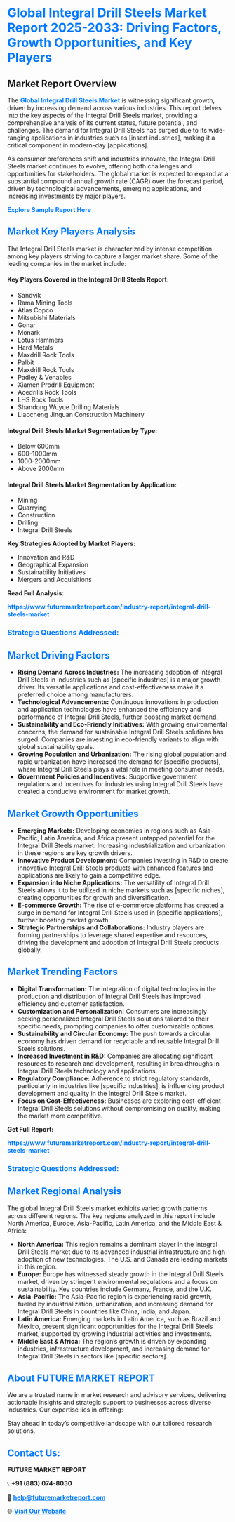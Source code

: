 <h1 style="color: #007BFF;">Global Integral Drill Steels Market Report 2025-2033: Driving Factors, Growth Opportunities, and Key Players</h1>

<section id="overview">
<h2>Market Report Overview</h2>
<p>The <a href="https://www.futuremarketreport.com/industry-report/integral-drill-steels-market" style="color: #007BFF; text-decoration: none;"><strong>Global Integral Drill Steels Market</strong></a> is witnessing significant growth, driven by increasing demand across various industries. This report delves into the key aspects of the Integral Drill Steels market, providing a comprehensive analysis of its current status, future potential, and challenges. The demand for Integral Drill Steels has surged due to its wide-ranging applications in industries such as [insert industries], making it a critical component in modern-day [applications].</p>
<p>As consumer preferences shift and industries innovate, the Integral Drill Steels market continues to evolve, offering both challenges and opportunities for stakeholders. The global market is expected to expand at a substantial compound annual growth rate (CAGR) over the forecast period, driven by technological advancements, emerging applications, and increasing investments by major players.</p>
</section>

<section id="overview">
<p><a href="https://www.futuremarketreport.com/request-sample/reportId=128456" style="color: #007BFF; text-decoration: none;"><strong>Explore Sample Report Here</strong></a></p>
</section>

<section id="key-players">
<h2 style="color: #007BFF;">Market Key Players Analysis</h2>
<p>The Integral Drill Steels market is characterized by intense competition among key players striving to capture a larger market share. Some of the leading companies in the market include:</p>
<h4>Key Players Covered in the Integral Drill Steels Report:</h4>
<ul><li>Sandvik</li><li>Rama Mining Tools</li><li>Atlas Copco</li><li>Mitsubishi Materials</li><li>Gonar</li><li>Monark</li><li>Lotus Hammers</li><li>Hard Metals</li><li>Maxdrill Rock Tools</li><li>Palbit</li><li>Maxdrill Rock Tools</li><li>Padley &amp; Venables</li><li>Xiamen Prodrill Equipment</li><li>Acedrills Rock Tools</li><li>LHS Rock Tools</li><li>Shandong Wuyue Drilling Materials</li><li>Liaocheng Jinquan Construction Machinery</li></ul>
<h4>Integral Drill Steels Market Segmentation by Type:</h4>
<ul><li>Below 600mm</li><li>600-1000mm</li><li>1000-2000mm</li><li>Above 2000mm</li></ul>

<h4>Integral Drill Steels Market Segmentation by Application:</h4>
<ul><li>Mining</li><li>Quarrying</li><li>Construction</li><li>Drilling</li><li>Integral Drill Steels</li></ul>
<p><strong>Key Strategies Adopted by Market Players:</strong></p>
<ul>
<li>Innovation and R&D</li>
<li>Geographical Expansion</li>
<li>Sustainability Initiatives</li>
<li>Mergers and Acquisitions</li>
</ul>
</section>

<section>
<p><strong>Read Full Analysis: </strong></p><a href="https://www.futuremarketreport.com/industry-report/integral-drill-steels-market" style="color: #007BFF; text-decoration: none;"><strong>https://www.futuremarketreport.com/industry-report/integral-drill-steels-market</strong></a>
<h3 style="color: #007BFF;">Strategic Questions Addressed:</h3>
</section>

<section id="driving-factors">
<h2 style="color: #007BFF;">Market Driving Factors</h2>
<ul>
<li><strong>Rising Demand Across Industries:</strong> The increasing adoption of Integral Drill Steels in industries such as [specific industries] is a major growth driver. Its versatile applications and cost-effectiveness make it a preferred choice among manufacturers.</li>
<li><strong>Technological Advancements:</strong> Continuous innovations in production and application technologies have enhanced the efficiency and performance of Integral Drill Steels, further boosting market demand.</li>
<li><strong>Sustainability and Eco-Friendly Initiatives:</strong> With growing environmental concerns, the demand for sustainable Integral Drill Steels solutions has surged. Companies are investing in eco-friendly variants to align with global sustainability goals.</li>
<li><strong>Growing Population and Urbanization:</strong> The rising global population and rapid urbanization have increased the demand for [specific products], where Integral Drill Steels plays a vital role in meeting consumer needs.</li>
<li><strong>Government Policies and Incentives:</strong> Supportive government regulations and incentives for industries using Integral Drill Steels have created a conducive environment for market growth.</li>
</ul>
</section>

<section id="growth-opportunities">
<h2 style="color: #007BFF;">Market Growth Opportunities</h2>
<ul>
<li><strong>Emerging Markets:</strong> Developing economies in regions such as Asia-Pacific, Latin America, and Africa present untapped potential for the Integral Drill Steels market. Increasing industrialization and urbanization in these regions are key growth drivers.</li>
<li><strong>Innovative Product Development:</strong> Companies investing in R&D to create innovative Integral Drill Steels products with enhanced features and applications are likely to gain a competitive edge.</li>
<li><strong>Expansion into Niche Applications:</strong> The versatility of Integral Drill Steels allows it to be utilized in niche markets such as [specific niches], creating opportunities for growth and diversification.</li>
<li><strong>E-commerce Growth:</strong> The rise of e-commerce platforms has created a surge in demand for Integral Drill Steels used in [specific applications], further boosting market growth.</li>
<li><strong>Strategic Partnerships and Collaborations:</strong> Industry players are forming partnerships to leverage shared expertise and resources, driving the development and adoption of Integral Drill Steels products globally.</li>
</ul>
</section>

<section id="trending-factors">
<h2 style="color: #007BFF;">Market Trending Factors</h2>
<ul>
<li><strong>Digital Transformation:</strong> The integration of digital technologies in the production and distribution of Integral Drill Steels has improved efficiency and customer satisfaction.</li>
<li><strong>Customization and Personalization:</strong> Consumers are increasingly seeking personalized Integral Drill Steels solutions tailored to their specific needs, prompting companies to offer customizable options.</li>
<li><strong>Sustainability and Circular Economy:</strong> The push towards a circular economy has driven demand for recyclable and reusable Integral Drill Steels solutions.</li>
<li><strong>Increased Investment in R&D:</strong> Companies are allocating significant resources to research and development, resulting in breakthroughs in Integral Drill Steels technology and applications.</li>
<li><strong>Regulatory Compliance:</strong> Adherence to strict regulatory standards, particularly in industries like [specific industries], is influencing product development and quality in the Integral Drill Steels market.</li>
<li><strong>Focus on Cost-Effectiveness:</strong> Businesses are exploring cost-efficient Integral Drill Steels solutions without compromising on quality, making the market more competitive.</li>
</ul>
</section>

<section>
<p><strong>Get Full Report: </strong></p><a href="https://www.futuremarketreport.com/industry-report/integral-drill-steels-market" style="color: #007BFF; text-decoration: none;"><strong>https://www.futuremarketreport.com/industry-report/integral-drill-steels-market</strong></a>
<h3 style="color: #007BFF;">Strategic Questions Addressed:</h3>
</section>


<section id="regional-analysis">
<h2 style="color: #007BFF;">Market Regional Analysis</h2>
<p>The global Integral Drill Steels market exhibits varied growth patterns across different regions. The key regions analyzed in this report include North America, Europe, Asia-Pacific, Latin America, and the Middle East & Africa:</p>
<ul>
<li><strong>North America:</strong> This region remains a dominant player in the Integral Drill Steels market due to its advanced industrial infrastructure and high adoption of new technologies. The U.S. and Canada are leading markets in this region.</li>
<li><strong>Europe:</strong> Europe has witnessed steady growth in the Integral Drill Steels market, driven by stringent environmental regulations and a focus on sustainability. Key countries include Germany, France, and the U.K.</li>
<li><strong>Asia-Pacific:</strong> The Asia-Pacific region is experiencing rapid growth, fueled by industrialization, urbanization, and increasing demand for Integral Drill Steels in countries like China, India, and Japan.</li>
<li><strong>Latin America:</strong> Emerging markets in Latin America, such as Brazil and Mexico, present significant opportunities for the Integral Drill Steels market, supported by growing industrial activities and investments.</li>
<li><strong>Middle East & Africa:</strong> The region’s growth is driven by expanding industries, infrastructure development, and increasing demand for Integral Drill Steels in sectors like [specific sectors].</li>
</ul>
</section>

<footer>
<h2 style="color: #007BFF;">About FUTURE MARKET REPORT</h2>
<p>We are a trusted name in market research and advisory services, delivering actionable insights and strategic support to businesses across diverse industries. Our expertise lies in offering:</p>

<p>Stay ahead in today’s competitive landscape with our tailored research solutions.</p>

<h2 style="color: #007BFF;">Contact Us:</h2>
<p><strong>FUTURE MARKET REPORT</strong></p>
<p>📞 <strong>+91 (883) 074-8030</strong></p>
<p>📧 <strong><a href="mailto:help@futuremarketreport.com" style="color: #007BFF;">help@futuremarketreport.com</a></strong></p>
<p>🌐 <strong><a href="https://www.futuremarketreport.com/" style="color: #007BFF;">Visit Our Website</a></strong></p>
</footer>
